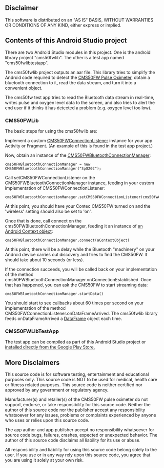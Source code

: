 ## Disclaimer 
This software is distributed on an "AS IS" BASIS, WITHOUT WARRANTIES OR CONDITIONS OF ANY KIND, either express or implied.
 
## Contents of this Android Studio project

There are two Android Studio modules in this project. One is the android library project "cms50fwlib". The other is a test app named "cms50fwlibtestapp". 

The cms50fwlib project outputs an aar file. This library tries to simplify the Android code required to detect the <a href="http://www.amazon.com/Acc-bluetooth-enabled-Oximeter-SnugFit/dp/B00LKUHD9K/">CMS50FW Pulse Oximeter</a>, obtain a bluetooth connection to it, read the data stream, and turn it into a convenient object.

The cms50fw test app tries to read the Bluetooth data stream in real-time, writes pulse and oxygen level data to the screen, and also tries to alert the end user if it thinks it has detected a problem (e.g. oxygen level too low). 

### CMS50FWLib 

The basic steps for using the cms50fwlib are:

Implement a custom [CMS50FWConnectionListener](https://github.com/albertcbraun/CMS50FW/blob/master/cms50fwlib/src/main/java/com/albertcbraun/cms50fwlib/CMS50FWConnectionListener.java) instance for your app Activity or Fragment. (An example of this is found in the test app project.) 

Now, obtain an instance of the [CMS50FWBluetoothConnectionManager](https://github.com/albertcbraun/CMS50FW/blob/master/cms50fwlib/src/main/java/com/albertcbraun/cms50fwlib/CMS50FWBluetoothConnectionManager.java): 
````
cms50FWBluetoothConnectionManager = new CMS50FWBluetoothConnectionManager("SpO202"); 
````

Call setCMS50FWConnectionListener on the CMS50FWBluetoothConnectionManager instance, feeding in your custom implementation of CMS50FWConnectionListener: 
````
cms50FWBluetoothConnectionManager.setCMS50FWConnectionListener(cms50fwCallbacks);
````

At this point, you should have your Contec CMS50FW turned on and the 'wireless' setting should also be set to 'on'. 

Once that is done, call connect on the cms50FWBluetoothConnectionManager, feeding it an instance of [an Android Context object](http://developer.android.com/reference/android/content/Context.html): 
````
cms50FWBluetoothConnectionManager.connect(aContextObject) 
````

At this point, there will be a delay while the Bluetooth "machinery" on your Android device carries out discovery and tries to find the CMS50FW. It should take about 10 seconds (or less). 

If the connection succeeds, you will be called back on your implementation of the method cms50FWBluetoothConnectionManager.onConnectionEstablished. Once that has happened, you can ask the CMS50FW to start streaming data: 
````
cms50FWBluetoothConnectionManager.startData()
````
You should start to see callbacks about 60 times per second on your implementation of the method CMS50FWConnectionListener.onDataFrameArrived. The cms50fwlib library feeds onDataFrameArrived a [DataFrame](https://github.com/albertcbraun/CMS50FW/blob/master/cms50fwlib/src/main/java/com/albertcbraun/cms50fwlib/DataFrame.java) object each time. 


### CMS50FWLibTestApp 

The test app can be compiled as part of this Android Studio project or <a href="https://play.google.com/store/apps/details?id=com.albertcbraun.cms50fw.alert">installed directly from the Google Play Store.</a>

## More Disclaimers

This source code is for software testing, entertainment and educational purposes only. This source code is NOT to be used for medical, health care or fitness related purposes. This source code is neither certified nor approved by any government or regulatory agency. 

Manufacturer(s) and retailer(s) of the CMS50FW pulse oximeter do not support, endorse, or take responsibility for this source code. Neither the author of this source code nor the publisher accept any responsibility whatsoever for any issues, problems or complaints experienced by anyone who uses or relies upon this source code. 

The app author and app publisher accept no responsibility whatsoever for source code bugs, failures, crashes, expected or unexpected behavior. The author of this source code disclaims all liability for its use or abuse.

All responsibility and liability for using this source code belong solely to the user. If you use or in any way rely upon this source code, you agree that you are using it solely at your own risk. 
